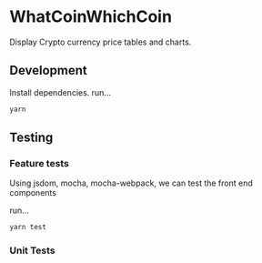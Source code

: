 # WhatCoinWhichCoin

Display Crypto currency price tables and charts.

## Development

Install dependencies. run...

```bash
yarn
```

## Testing

### Feature tests

Using jsdom, mocha, mocha-webpack, we can test the front end components

run...

```bash
yarn test
```

### Unit Tests

